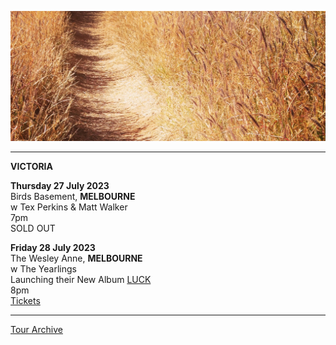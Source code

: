 ![](data/image/news/tourbanner2.jpg)

* * * * * 

**VICTORIA**

**Thursday 27 July 2023**\
Birds Basement, **MELBOURNE**\
w Tex Perkins & Matt Walker\
7pm\
SOLD OUT 

**Friday 28 July 2023**\
The Wesley Anne, **MELBOURNE**\
w The Yearlings\
Launching their New Album [LUCK](https://theyearlings1.bandcamp.com/album/luck) \
8pm\
[Tickets](https://tickets.oztix.com.au/outlet/event/00b564b6-a5b7-428e-ad29-3d3e7c19976f) 

* * * * *

[Tour Archive](tour/archive)
